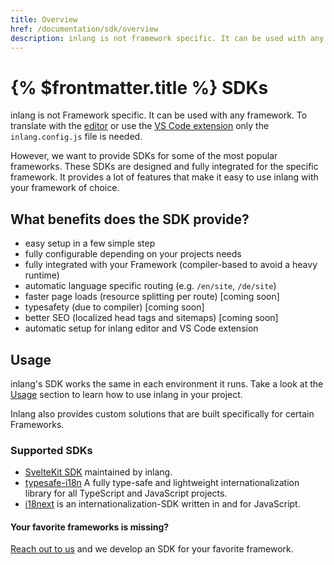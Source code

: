 ```yaml
---
title: Overview
href: /documentation/sdk/overview
description: inlang is not framework specific. It can be used with any framework.
---
```


# {% $frontmatter.title %} SDKs

inlang is not Framework specific. It can be used with any framework. To translate with the [editor](/editor) or use the [VS Code extension](https://marketplace.visualstudio.com/items?itemName=inlang.vs-code-extension) only the `inlang.config.js` file is needed.

However, we want to provide SDKs for some of the most popular frameworks. These SDKs are designed and fully integrated for the specific framework. It provides a lot of features that make it easy to use inlang with your framework of choice.

## What benefits does the SDK provide?

- easy setup in a few simple step
- fully configurable depending on your projects needs
- fully integrated with your Framework (compiler-based to avoid a heavy runtime)
- automatic language specific routing (e.g. `/en/site`, `/de/site`)
- faster page loads (resource splitting per route) [coming soon]
- typesafety (due to compiler) [coming soon]
- better SEO (localized head tags and sitemaps) [coming soon]
- automatic setup for inlang editor and VS Code extension

## Usage

inlang's SDK works the same in each environment it runs. Take a look at the [Usage](/documentation/sdk/usage) section to learn how to use inlang in your project.

Inlang also provides custom solutions that are built specifically for certain Frameworks.

### Supported SDKs

- [SvelteKit SDK](/documentation/sdk/sveltekit) maintained by inlang.
- [typesafe-i18n](https://github.com/ivanhofer/typesafe-i18n) A fully type-safe and lightweight internationalization library for all TypeScript and JavaScript projects.
- [i18next](https://www.i18next.com/) is an internationalization-SDK written in and for JavaScript.

#### Your favorite frameworks is missing?

[Reach out to us](https://github.com/inlang/inlang/discussions) and we develop an SDK for your favorite framework.
